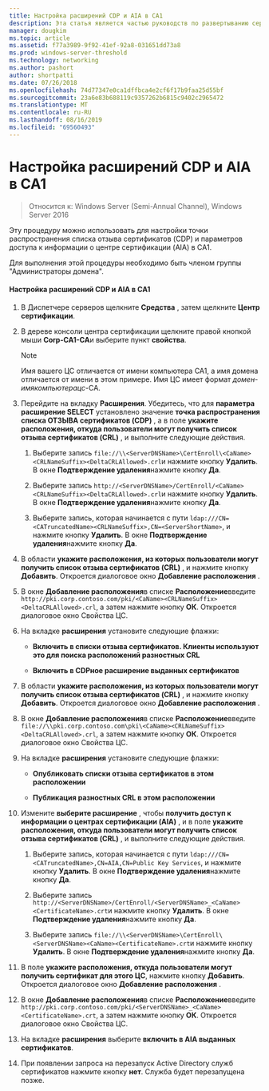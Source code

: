 ```yaml
---
title: Настройка расширений CDP и AIA в CA1
description: Эта статья является частью руководств по развертыванию сертификатов сервера для беспроводных и беспроводных развертываний 802.1 X.
manager: dougkim
ms.topic: article
ms.assetid: f77a3989-9f92-41ef-92a8-031651dd73a8
ms.prod: windows-server-threshold
ms.technology: networking
ms.author: pashort
author: shortpatti
ms.date: 07/26/2018
ms.openlocfilehash: 74d77347e0ca1dffbca4e2cf6f17b9faa25d55bf
ms.sourcegitcommit: 23a6e83b688119c9357262b6815c9402c2965472
ms.translationtype: MT
ms.contentlocale: ru-RU
ms.lasthandoff: 08/16/2019
ms.locfileid: "69560493"
---
```

# <a name="configure-the-cdp-and-aia-extensions-on-ca1"></a>Настройка расширений CDP и AIA в CA1

>Относится к: Windows Server (Semi-Annual Channel), Windows Server 2016

Эту процедуру можно использовать для настройки точки распространения списка отзыва сертификатов (CDP) и параметров доступа к информации о центре сертификации (AIA) в CA1.  
  
Для выполнения этой процедуры необходимо быть членом группы "Администраторы домена".  
  
#### <a name="to-configure-the-cdp-and-aia-extensions-on-ca1"></a>Настройка расширений CDP и AIA в CA1  
  
1.  В Диспетчере серверов щелкните **Средства** , затем щелкните **Центр сертификации**.  
  
2.  В дереве консоли центра сертификации щелкните правой кнопкой мыши **Corp-CA1-CA**и выберите пункт **свойства**.  
  
    > [!NOTE]  
    > Имя вашего ЦС отличается от имени компьютера CA1, а имя домена отличается от имени в этом примере. Имя ЦС имеет формат *домен*-*имякомпьютерацс*-CA.  
  
3.  Перейдите на вкладку **Расширения**. Убедитесь, что для **параметра расширение SELECT** установлено значение **точка распространения списка ОТЗЫВА сертификатов (CDP)** , а в поле **укажите расположения, откуда пользователи могут получить список отзыва сертификатов (CRL)** , и выполните следующие действия.  
  
    1.  Выберите запись `file://\\<ServerDNSName>\CertEnroll\<CaName><CRLNameSuffix><DeltaCRLAllowed>.crl`и нажмите кнопку **Удалить**. В окне **Подтверждение удаления**нажмите кнопку **Да**.  
  
    2.  Выберите запись `http://<ServerDNSName>/CertEnroll/<CaName><CRLNameSuffix><DeltaCRLAllowed>.crl`и нажмите кнопку **Удалить**. В окне **Подтверждение удаления**нажмите кнопку **Да**.  
  
    3.  Выберите запись, которая начинается с пути `ldap:///CN=<CATruncatedName><CRLNameSuffix>,CN=<ServerShortName>`, и нажмите кнопку **Удалить**. В окне **Подтверждение удаления**нажмите кнопку **Да**.  
  
4.  В области **укажите расположения, из которых пользователи могут получить список отзыва сертификатов (CRL)** , и нажмите кнопку **Добавить**. Откроется диалоговое окно **Добавление расположения** .  
  
5.  В окне **Добавление расположения**в списке **Расположение**введите `http://pki.corp.contoso.com/pki/<CaName><CRLNameSuffix><DeltaCRLAllowed>.crl`, а затем нажмите кнопку **ОК**. Откроется диалоговое окно Свойства ЦС.  
  
6.  На вкладке **расширения** установите следующие флажки:  
  
    -   **Включить в списки отзыва сертификатов. Клиенты используют это для поиска расположений разностных CRL**  
  
    -   **Включить в CDPное расширение выданных сертификатов**  
  
7.  В области **укажите расположения, из которых пользователи могут получить список отзыва сертификатов (CRL)** , и нажмите кнопку **Добавить**. Откроется диалоговое окно **Добавление расположения** .  
  
8.  В окне **Добавление расположения**в списке **Расположение**введите `file://\\pki.corp.contoso.com\pki\<CaName><CRLNameSuffix><DeltaCRLAllowed>.crl`, а затем нажмите кнопку **ОК**. Откроется диалоговое окно Свойства ЦС.  
  
9. На вкладке **расширения** установите следующие флажки:  
  
    -   **Опубликовать списки отзыва сертификатов в этом расположении**  
  
    -   **Публикация разностных CRL в этом расположении**  
  
10. Измените **выберите расширение** , чтобы **получить доступ к информации о центрах сертификации (AIA)** , и в поле **укажите расположения, откуда пользователи могут получить список отзыва сертификатов (CRL)** , и выполните следующие действия.  
  
    1.  Выберите запись, которая начинается с пути `ldap:///CN=<CATruncatedName>,CN=AIA,CN=Public Key Services`, и нажмите кнопку **Удалить**. В окне **Подтверждение удаления**нажмите кнопку **Да**.  
  
    2.  Выберите запись `http://<ServerDNSName>/CertEnroll/<ServerDNSName>_<CaName><CertificateName>.crt`и нажмите кнопку **Удалить**. В окне **Подтверждение удаления**нажмите кнопку **Да**.  
  
    3.  Выберите запись `file://\\<ServerDNSName>\CertEnroll\<ServerDNSName><CaName><CertificateName>.crt`и нажмите кнопку **Удалить**. В окне **Подтверждение удаления**нажмите кнопку **Да**.  
  
11. В поле **укажите расположения, откуда пользователи могут получить сертификат для этого ЦС**, нажмите кнопку **Добавить**. Откроется диалоговое окно **Добавление расположения** .  
  
12. В окне **Добавление расположения**в списке **Расположение**введите `http://pki.corp.contoso.com/pki/<ServerDNSName>_<CaName><CertificateName>.crt`, а затем нажмите кнопку **ОК**. Откроется диалоговое окно Свойства ЦС.  
  
13. На вкладке **расширения** выберите **включить в AIA выданных сертификатов**.  
  
14. При появлении запроса на перезапуск Active Directory служб сертификатов нажмите кнопку **нет**. Служба будет перезапущена позже.  
  

